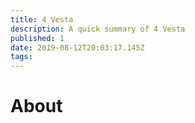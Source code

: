 ```yaml
---
title: 4 Vesta
description: A quick summary of 4 Vesta
published: 1
date: 2019-08-12T20:03:17.145Z
tags: 
---
```


# About